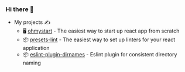 ### Hi there 👋
- My projects ✍
  - 🖥 [ohmystart](https://github.com/AleksandrSerov/ohmystart) - The easiest way to start up react app from scratch
  - 📦 [presets-lint](https://github.com/AleksandrSerov/presets-lint) - The easiest way to set up linters for your react application
  - 📦 [eslint-plugin-dirnames](https://github.com/AleksandrSerov/eslint-plugin-dirnames) - Eslint plugin for consistent directory naming
<!--
**AleksandrSerov/AleksandrSerov** is a ✨ _special_ ✨ repository because its `README.md` (this file) appears on your GitHub profile.

Here are some ideas to get you started:

- 🔭 I’m currently working on ...
- 🌱 I’m currently learning ...
- 👯 I’m looking to collaborate on ...
- 🤔 I’m looking for help with ...
- 💬 Ask me about ...
- 📫 How to reach me: ...
- 😄 Pronouns: ...
- ⚡ Fun fact: ...
-->
